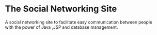 # The Social Networking Site
A social networking site to facilitate easy communication between people with the power of Java ,JSP and database management.
